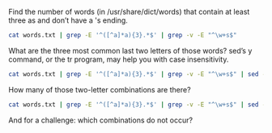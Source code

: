 Find the number of words (in /usr/share/dict/words) that contain at least three as and don’t have a 's ending.

```sh 
cat words.txt | grep -E '^([^a]*a){3}.*$' | grep -v -E "^\w+s$"
```


What are the three most common last two letters of those words? sed’s y command, or the tr program, may help you with case insensitivity.

```sh 
cat words.txt | grep -E '^([^a]*a){3}.*$' | grep -v -E "^\w+s$" | sed -E "s/.*([a-z]{2})$/\1/" | sort | uniq -c | sort -k1,1 | tail -n3
```


How many of those two-letter combinations are there?

```sh 
cat words.txt | grep -E '^([^a]*a){3}.*$' | grep -v -E "^\w+s$" | sed -E "s/.*([a-z]{2})$/\1/" | sort | uniq -c | wc -l
```

And for a challenge: which combinations do not occur?
